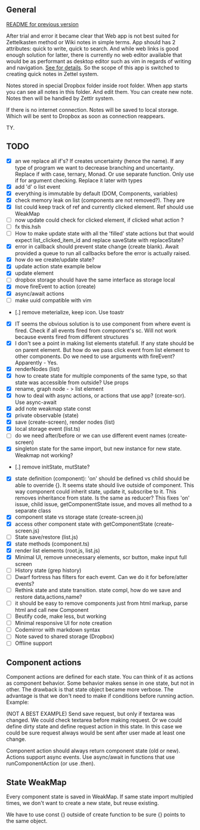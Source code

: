 ## General

[README for previous version](./README-v.0.1.md)

After trial and error it became clear that Web app is not best suited for Zettelkasten
method or Wiki notes in simple terms. App should has 2 attributes: quick to write, quick
to search. And while web links is good enough solution for latter, there is currently no web editor
available that would be as performant as desktop editor such as vim in regards of writing
and navigation. [See for details](https://github.com/B1aZer/ZettNote). So the scope of this app is switched to creating quick notes
in Zettel system.

Notes stored in special Dropbox folder inside root folder. When app starts you can see all
notes in this folder. And edit them. You can create new note. Notes then will be handled
by Zettlr system.

If there is no internet connection. Notes will be saved to local storage. Which will be
sent to Dropbox as soon as connection reappears.

TY.

## TODO

 - [x] an we replace all if's? If creates uncertainty (hence the name). If any type of
 program we want to decrease branching and uncertanty. Replace if with case, ternary,
 Monad. Or use separate function. Only use if for argument checking. Replace it later with
 types
 - [x] add 'd' o list event
 - [x] everything is immutable by default (DOM, Components, variables)
 - [x] check memory leak on list (components are not removed?). They are
 - [x] list could keep track of ref and currently clicked element. Ref should use WeakMap
 - [ ] now update could check for clicked element, if clicked what action ?
 - [ ] fx this.hsh
 - [ ] How to make update state with all the 'filled' state actions but that would expect
 list_clicked_item_id and replace saveState with replaceState?
 - [x] error in callback should prevent state change (create blank). Await provided a
 queue to run all callbacks before the error is actually raised.
 - [x] how do we create/update state?
 - [x] update action state example below
 - [x] update element
 - [ ] dropbox storage should have the same interface as storage local
 - [x] move fireEvent to action (create)
 - [x] async/await actions
 - [ ] make uuid compatible with vim
 - [.] remove meterialize, keep icon. Use toastr
 - [x] IT seems the obvious solution is to use component from where event is fired. Check
 if all events fired from component's sc. Will not work because events fired from
 different structures
 - [x] I don't see a point in making list elements statefull. If any state should be on
 parent element. But how do we pass click event from list element to other components. Do
 we need to use arguments with fireEvent? Apparently - Yes.
 - [x] renderNodes (list)
 - [x] how to create state for multiple components of the same type, so that state was
 accessible from outside? Use props
 - [x] rename, graph node - > list element
 - [x] how to deal with async actions, or actions that use app? (create-scr). Use
 async-await
 - [x] add note weakmap state const
 - [x] private observable (state)
 - [x] save (create-screen), render nodes (list)
 - [x] local storage event (list.ts)
 - [ ] do we need after/before or we can use different event names (create-screen)
 - [x] singleton state for the same import, but new instance for new state. Weakmap not
 working?
 - [.] remove initState, mutState?
 - [x] state definition (component): 'on' should be defined vs child should be able to
 override {}. It seems state should live outside of component. This way component could
 inherit state, update it, subscribe to it. This removes inheritance from state. Is the
 same as reducer? This fixes 'on' issue, child issue, getComponentState issue, and moves
 all method to a separate class
 - [x] component state vs storage state (create-screen.js)
 - [x] access other component state with getComponentState (create-screen.js)
 - [ ] State save/restore (list.js)
 - [x] state methods (component.ts)
 - [x] render list elements (root.js, list.js)
 - [x] Minimal UI, remove unnecessary elements, scr button, make input full screen
 - [ ] History state (grep history)
 - [ ] Dwarf fortress has filters for each evemt. Can we do it for before/atter events?
 - [ ] Rethink state and state transition. state compl, how do we save and restore data,actions,name?
 - [ ] it should be easy to remove components just from html markup, parse html and call
 new Component
 - [ ] Beutify code, make less, but working
 - [ ] Minimal responsive UI for note creation
 - [ ] Codemirror with markdown syntax
 - [ ] Note saved to shared storage (Dropbox)
 - [ ] Offline support

## Component actions

Component actions are defined for each state. You can think of it as actions as component
behavior. Some behavior makes sense in one state, but not in other. The drawback is that
state object became more verbose. The advantage is that we don't need to make if
conditions before running action. Example:

(NOT A BEST EXAMPLE)
Send save request, but only if textarea was changed. We could check textarea before
making request. Or we could define dirty state and define request action in this state. In
this case we could be sure request always would be sent after user made at least one change.

Component action should always return component state (old or new). Actions support async
events. Use async/await in functions that use runComponentAction (or use .then).

## State WeakMap

Every component state is saved in WeakMap. If same state import multipled times, we don't
want to create a new state, but reuse existing.

We have to use const {} outside of create function to be sure {} points to the same
object.
